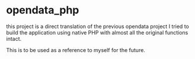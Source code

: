 # opendata_php

this project is a direct translation of the previous opendata project
I tried to build the application using native PHP with almost all the original functions intact.

This is to be used as a reference to myself for the future.
